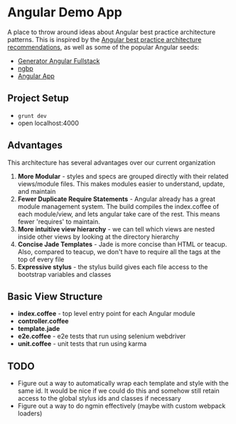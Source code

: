 # Angular Demo App

A place to throw around ideas about Angular best practice architecture patterns. This is inspired by the [Angular best practice architecture recommendations](http://blog.angularjs.org/2014/02/an-angularjs-style-guide-and-best.html), as well as some of the popular Angular seeds:

- [Generator Angular Fullstack](https://www.npmjs.org/package/generator-angular-fullstack)
- [ngbp](https://github.com/ngbp/ngbp)
- [Angular App](https://github.com/angular-app/angular-app)

## Project Setup

- `grunt dev`
- open localhost:4000

## Advantages

This architecture has several advantages over our current organization

1. **More Modular** - styles and specs are grouped directly with their related views/module files. This makes modules easier to understand, update, and maintain
2. **Fewer Duplicate Require Statements** - Angular already has a great module management system. The build compiles the index.coffee of each module/view, and lets angular take care of the rest. This means fewer 'requires' to maintain.
3. **More intuitive view hierarchy** - we can tell which views are nested inside other views by looking at the directory hierarchy
4. **Concise Jade Templates** - Jade is more concise than HTML or teacup. Also, compared to teacup, we don't have to require all the tags at the top of every file
5. **Expressive stylus** - the stylus build gives each file access to the bootstrap variables and classes

## Basic View Structure

- **index.coffee** - top level entry point for each Angular module
- **controller.coffee**
- **template.jade**
- **e2e.coffee** - e2e tests that run using selenium webdriver
- **unit.coffee** - unit tests that run using karma

## TODO

- Figure out a way to automatically wrap each template and style with the same id. It would be nice if we could do this and somehow still retain access to the global stylus ids and classes if necessary
- Figure out a way to do ngmin effectively (maybe with custom webpack loaders)
